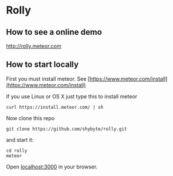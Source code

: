 # Rolly

## How to see a online demo

http://rolly.meteor.com

## How to start locally

First you must install meteor.
See [https://www.meteor.com/install](https://www.meteor.com/install)

If you use Linux or OS X just type this to install meteor

    curl https://install.meteor.com/ | sh

Now clone this repo  

    git clone https://github.com/shybyte/rolly.git
    
and start it:
    
    cd rolly
    meteor
    
Open [localhost:3000](localhost:3000) in your browser.    